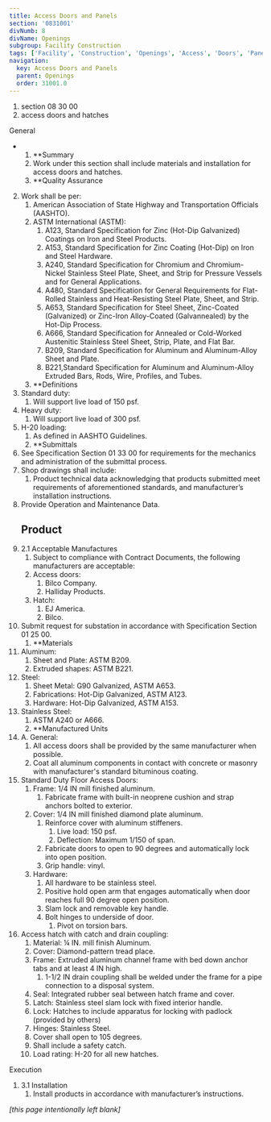 ```yaml
---
title: Access Doors and Panels
section: '0831001'
divNumb: 8
divName: Openings
subgroup: Facility Construction
tags: ['Facility', 'Construction', 'Openings', 'Access', 'Doors', 'Panels']
navigation:
  key: Access Doors and Panels
  parent: Openings
  order: 31001.0
---
```


   1. section 08 30 00
   1. access doors and hatches

General

* 
	1. **Summary
   1. Work under this section shall include materials and installation for access doors and hatches. 
	1. **Quality Assurance
2. Work shall be per:
	1. American Association of State Highway and Transportation Officials (AASHTO).
	2. ASTM International (ASTM):
		1. A123, Standard Specification for Zinc (Hot-Dip Galvanized) Coatings on Iron and Steel Products.
		2. A153, Standard Specification for Zinc Coating (Hot-Dip) on Iron and Steel Hardware.
		3. A240, Standard Specification for Chromium and Chromium-Nickel Stainless Steel Plate, Sheet, and Strip for Pressure Vessels and for General Applications.
		4. A480, Standard Specification for General Requirements for Flat-Rolled Stainless and Heat-Resisting Steel Plate, Sheet, and Strip.
		5. A653, Standard Specification for Steel Sheet, Zinc-Coated (Galvanized) or Zinc-Iron Alloy-Coated (Galvannealed) by the Hot-Dip Process.
		6. A666, Standard Specification for Annealed or Cold-Worked Austenitic Stainless Steel Sheet, Strip, Plate, and Flat Bar.
		7. B209, Standard Specification for Aluminum and Aluminum-Alloy Sheet and Plate.
		8. B221,Standard Specification for Aluminum and Aluminum-Alloy Extruded Bars, Rods, Wire, Profiles, and Tubes.
	3. **Definitions
3. Standard duty:
      1. Will support live load of 150 psf. 
4. Heavy duty:
      1. Will support live load of 300 psf. 
5. H-20 loading:
      1. As defined in AASHTO Guidelines. 
	1. **Submittals
6. See Specification Section 01 33 00 for requirements for the mechanics and administration of the submittal process.
7. Shop drawings shall include:
	1. Product technical data acknowledging that products submitted meet requirements of aforementioned standards, and manufacturer’s installation instructions.
8. Provide Operation and Maintenance Data.
   ## Product
1. 2.1 Acceptable Manufactures
   1. Subject to compliance with Contract Documents, the following manufacturers are acceptable:
	1. Access doors:
		1. Bilco Company.
		2. Halliday Products.
	2. Hatch:
		1. EJ America.
		2. Bilco.
2. Submit request for substation in accordance with Specification Section 01 25 00. 
	1. **Materials
3. Aluminum:
	1. Sheet and Plate: ASTM B209.
	2. Extruded shapes: ASTM B221.
4. Steel:
	1. Sheet Metal: G90 Galvanized, ASTM A653.
	2. Fabrications: Hot-Dip Galvanized, ASTM A123.
	3. Hardware: Hot-Dip Galvanized, ASTM A153.
5. Stainless Steel:
      1. ASTM A240 or A666.
	1. **Manufactured Units
6. A. General:
	1. All access doors shall be provided by the same manufacturer when possible.
	2. Coat all aluminum components in contact with concrete or masonry with manufacturer's standard bituminous coating.
7. Standard Duty Floor Access Doors:
	1. Frame: 1/4 IN mill finished aluminum.
		1. Fabricate frame with built-in neoprene cushion and strap anchors bolted to exterior.
	2. Cover: 1/4 IN mill finished diamond plate aluminum.
		1. Reinforce cover with aluminum stiffeners.
			1. Live load: 150 psf.
			2. Deflection: Maximum 1/150 of span.
		2. Fabricate doors to open to 90 degrees and automatically lock into open position.
		3. Grip handle: vinyl.
	3. Hardware:
		1. All hardware to be stainless steel.
		2. Positive hold open arm that engages automatically when door reaches full 90 degree open position.
		3. Slam lock and removable key handle.
		4. Bolt hinges to underside of door.
			1. Pivot on torsion bars.
8. Access hatch with catch and drain coupling:
	1. Material: ¼ IN. mill finish Aluminum.
	2. Cover: Diamond-pattern tread place. 
	3. Frame: Extruded aluminum channel frame with bed down anchor tabs and at least 4 IN high.
		1. 1-1/2 IN drain coupling shall be welded under the frame for a pipe connection to a disposal system.
	4. Seal: Integrated rubber seal between hatch frame and cover.
	5. Latch: Stainless steel slam lock with fixed interior handle.
	6. Lock: Hatches to include apparatus for locking with padlock (provided by others)
	7. Hinges: Stainless Steel.
	8. Cover shall open to 105 degrees.
	9. Shall include a safety catch.
	10. Load rating: H-20 for all new hatches.

Execution
1. 3.1 Installation
   1. Install products in accordance with manufacturer’s instructions.

*[this page intentionally left blank]*

